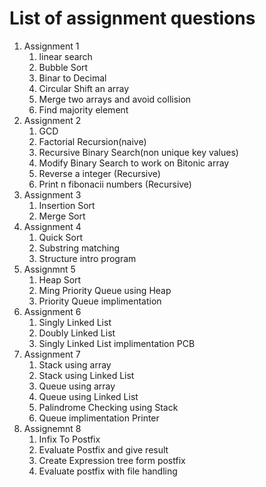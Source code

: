 # List of assignment questions

1. Assignment 1
    1. linear search
    2. Bubble Sort
    3. Binar to Decimal
    4. Circular Shift an array
    5. Merge two arrays and avoid collision
    6. Find majority element
2. Assignment 2
    1. GCD
    2. Factorial Recursion(naive)
    3. Recursive Binary Search(non unique key values)
    4. Modify Binary Search to work on Bitonic array
    5. Reverse a integer (Recursive)
    6. Print n fibonacii numbers (Recursive)
3. Assignment 3
    1. Insertion Sort
    2. Merge Sort
4. Assignment 4
    1. Quick Sort
    2. Substring matching
    3. Structure intro program
5. Assignmnt 5
    1. Heap Sort
    2. Ming Priority Queue using Heap
    3. Priority Queue implimentation 
6. Assignment 6
    1. Singly Linked List
    2. Doubly Linked List
    3. Singly Linked List implimentation PCB
7. Assignment 7
    1. Stack using array
    2. Stack using Linked List
    3. Queue using array
    4. Queue using Linked List
    5. Palindrome Checking using Stack
    6. Queue implimentation Printer
8. Assignemnt 8
    1. Infix To Postfix
    2. Evaluate Postfix and give result
    3. Create Expression tree form postfix
    4. Evaluate postfix with file handling